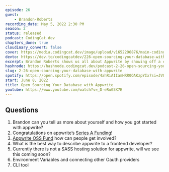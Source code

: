 ```yaml
---
episode: 26
guest: 
    - Brandon-Roberts
recording_date: May 5, 2022 2:30 PM
season: 2
status: released
podcast: CodingCat.dev
chapters_done: true
cloudinary_convert: false
cover: https://media.codingcat.dev/image/upload/v1652296876/main-codingcatdev-photo/Open_Sourcing_Your_Database_with_Appwrite.jpg
devto: https://dev.to/codingcatdev/226-open-sourcing-your-database-with-appwrite-5cll
excerpt: Brandon Roberts shows us all about Appwrite by showing off a cool codingcat.dev application!
hashnode: https://hashnode.codingcat.dev/podcast-2-26-open-sourcing-your-database-with-appwrite
slug: 2-26-open-sourcing-your-database-with-appwrite
spotify: https://open.spotify.com/episode/4ahRiAIIamHRR0OAKzpYIx?si=JVQ_QU7RTnOk7dl5aZhA1g
start: June 8, 2022
title: Open Sourcing Your Database with Appwrite
youtube: https://www.youtube.com/watch?v=_D-eRuG5X7E
---
```

## Questions

1. Brandon can you tell us more about yourself and how you got started with appwrite?
2. Congratulations on appwrite’s [Series A Funding](https://appwrite.io/series-a)!
3. [Appwrite OSS Fund](https://dev.to/appwrite/announcing-the-appwrite-oss-fund-4ilg) how can people get involved?
4. What is the best way to describe appwrite to a frontend developer?
5. Currently there is not a SASS hosting solution for appwrite, will we see this coming soon?
6. Environment Variables and connecting other Oauth providers
7. CLI tool